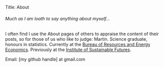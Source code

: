 Title: About

###### Much as I am loath to say anything about myself...

I often find I use the About pages of others to appraise the content
of their posts, so for those of us who like to judge: Martin. Science
graduate, honours in statistics.
Currently at the
[Bureau of Resources and Energy Economics](http://www.bree.gov.au).
Previously at the
[Institute of Sustainable Futures](http://www.isf.uts.edu.au).

Email: [my github handle] at gmail.com
